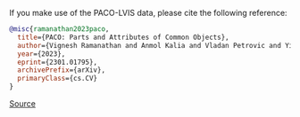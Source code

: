 If you make use of the PACO-LVIS data, please cite the following reference:

``` bibtex
@misc{ramanathan2023paco,
  title={PACO: Parts and Attributes of Common Objects}, 
  author={Vignesh Ramanathan and Anmol Kalia and Vladan Petrovic and Yi Wen and Baixue Zheng and Baishan Guo and Rui Wang and Aaron Marquez and Rama Kovvuri and Abhishek Kadian and Amir Mousavi and Yiwen Song and Abhimanyu Dubey and Dhruv Mahajan},
  year={2023},
  eprint={2301.01795},
  archivePrefix={arXiv},
  primaryClass={cs.CV}
}
```

[Source](https://arxiv.org/abs/2301.01795)